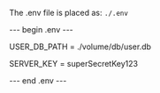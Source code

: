 The .env file is placed as: `./.env`

--- begin .env ---

USER_DB_PATH = ./volume/db/user.db

SERVER_KEY = superSecretKey123

--- end .env ---
